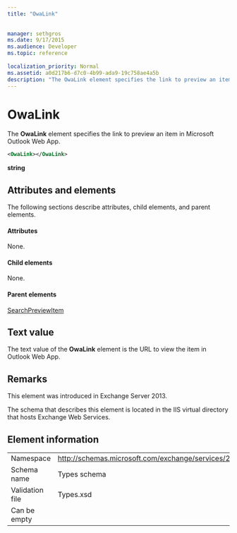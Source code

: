 ```yaml
---
title: "OwaLink"
 
 
manager: sethgros
ms.date: 9/17/2015
ms.audience: Developer
ms.topic: reference
 
localization_priority: Normal
ms.assetid: a0d217b6-d7c0-4b99-ada9-19c758ae4a5b
description: "The OwaLink element specifies the link to preview an item in Microsoft Outlook Web App."
---
```


# OwaLink

The **OwaLink** element specifies the link to preview an item in Microsoft Outlook Web App. 
  
```XML
<OwaLink></OwaLink>
```

 **string**
## Attributes and elements

The following sections describe attributes, child elements, and parent elements.
  
#### Attributes

None.
  
#### Child elements

None.
  
#### Parent elements

[SearchPreviewItem](searchpreviewitem.md)
  
## Text value

The text value of the **OwaLink** element is the URL to view the item in Outlook Web App. 
  
## Remarks

This element was introduced in Exchange Server 2013.
  
The schema that describes this element is located in the IIS virtual directory that hosts Exchange Web Services.
  
## Element information

|||
|:-----|:-----|
|Namespace  <br/> |http://schemas.microsoft.com/exchange/services/2006/types  <br/> |
|Schema name  <br/> |Types schema  <br/> |
|Validation file  <br/> |Types.xsd  <br/> |
|Can be empty  <br/> ||
   

